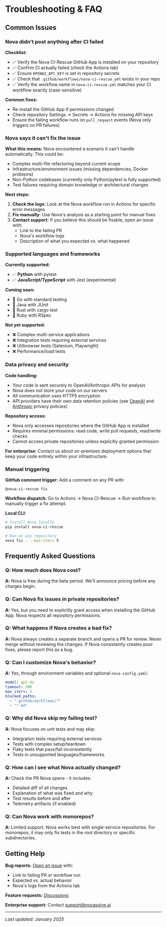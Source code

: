 # Troubleshooting & FAQ

## Common Issues

### Nova didn't post anything after CI failed

**Checklist:**

- ✅ Verify the Nova CI-Rescue GitHub App is installed on your repository
- ✅ Confirm CI actually failed (check the Actions tab)
- ✅ Ensure `OPENAI_API_KEY` is set in repository secrets
- ✅ Check that `.github/workflows/nova-ci-rescue.yml` exists in your repo
- ✅ Verify the workflow name in `nova-ci-rescue.yml` matches your CI workflow exactly (case-sensitive)

**Common fixes:**

- Re-install the GitHub App if permissions changed
- Check repository Settings → Secrets → Actions for missing API keys
- Ensure the failing workflow runs on `pull_request` events (Nova only triggers on PR failures)

### Nova says it can't fix the issue

**What this means:**
Nova encountered a scenario it can't handle automatically. This could be:

- Complex multi-file refactoring beyond current scope
- Infrastructure/environment issues (missing dependencies, Docker problems)
- Non-Python codebases (currently only Python/pytest is fully supported)
- Test failures requiring domain knowledge or architectural changes

**Next steps:**

1. **Check the logs:** Look at the Nova workflow run in Actions for specific error messages
2. **Fix manually:** Use Nova's analysis as a starting point for manual fixes
3. **Contact support:** If you believe this should be fixable, open an issue with:
   - Link to the failing PR
   - Nova's workflow logs
   - Description of what you expected vs. what happened

### Supported languages and frameworks

**Currently supported:**

- ✅ **Python** with pytest
- ✅ **JavaScript/TypeScript** with Jest (experimental)

**Coming soon:**

- 🔄 Go with standard testing
- 🔄 Java with JUnit
- 🔄 Rust with cargo test
- 🔄 Ruby with RSpec

**Not yet supported:**

- ❌ Complex multi-service applications
- ❌ Integration tests requiring external services
- ❌ UI/browser tests (Selenium, Playwright)
- ❌ Performance/load tests

### Data privacy and security

**Code handling:**

- Your code is sent securely to OpenAI/Anthropic APIs for analysis
- Nova does not store your code on our servers
- All communication uses HTTPS encryption
- API providers have their own data retention policies (see [OpenAI](https://openai.com/privacy/) and [Anthropic](https://www.anthropic.com/privacy) privacy policies)

**Repository access:**

- Nova only accesses repositories where the GitHub App is installed
- Requires minimal permissions: read code, write pull requests, read/write checks
- Cannot access private repositories unless explicitly granted permission

**For enterprise:** Contact us about on-premises deployment options that keep your code entirely within your infrastructure.

### Manual triggering

**GitHub comment trigger:**
Add a comment on any PR with:

```
@nova-ci-rescue fix
```

**Workflow dispatch:**
Go to Actions → Nova CI-Rescue → Run workflow to manually trigger a fix attempt.

**Local CLI:**

```bash
# Install Nova locally
pip install nova-ci-rescue

# Run on any repository
nova fix . --max-iters 5
```

## Frequently Asked Questions

### Q: How much does Nova cost?

**A:** Nova is free during the beta period. We'll announce pricing before any charges begin.

### Q: Can Nova fix issues in private repositories?

**A:** Yes, but you need to explicitly grant access when installing the GitHub App. Nova respects all repository permissions.

### Q: What happens if Nova creates a bad fix?

**A:** Nova always creates a separate branch and opens a PR for review. Never merge without reviewing the changes. If Nova consistently creates poor fixes, please report this as a bug.

### Q: Can I customize Nova's behavior?

**A:** Yes, through environment variables and optional `nova-config.yaml`:

```yaml
model: gpt-4o
timeout: 300
max_iters: 5
blocked_paths:
  - ".github/workflows/*"
  - "*.md"
```

### Q: Why did Nova skip my failing test?

**A:** Nova focuses on unit tests and may skip:

- Integration tests requiring external services
- Tests with complex setup/teardown
- Flaky tests that pass/fail inconsistently
- Tests in unsupported languages/frameworks

### Q: How can I see what Nova actually changed?

**A:** Check the PR Nova opens - it includes:

- Detailed diff of all changes
- Explanation of what was fixed and why
- Test results before and after
- Telemetry artifacts (if enabled)

### Q: Can Nova work with monorepos?

**A:** Limited support. Nova works best with single-service repositories. For monorepos, it may only fix tests in the root directory or specific subdirectories.

## Getting Help

**Bug reports:** [Open an issue](https://github.com/novasolve/ci-auto-rescue/issues/new) with:

- Link to failing PR or workflow run
- Expected vs. actual behavior
- Nova's logs from the Actions tab

**Feature requests:** [Discussions](https://github.com/novasolve/ci-auto-rescue/discussions)

**Enterprise support:** Contact support@novasolve.ai

---

_Last updated: January 2025_
